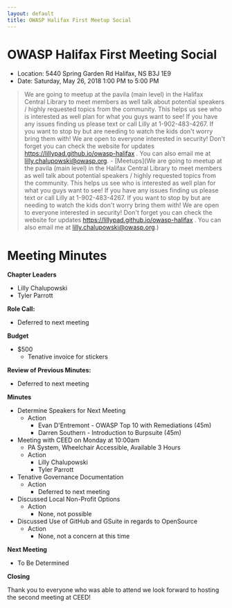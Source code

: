 ```yaml
---
layout: default
title: OWASP Halifax First Meetup Social
---
```


# OWASP Halifax First Meeting Social

- Location: 5440 Spring Garden Rd Halifax, NS B3J 1E9
- Date: Saturday, May 26, 2018 1:00 PM to 5:00 PM
> We are going to meetup at the pavila (main level) in the Halifax Central Library to meet members as well talk about potential speakers / highly requested topics from the community. This helps us see who is interested as well plan for what you guys want to see! If you have any issues finding us please text or call Lilly at 1-902-483-4267. If you want to stop by but are needing to watch the kids don't worry bring them with! We are open to everyone interested in security! Don't forget you can check the website for updates https://lillypad.github.io/owasp-halifax . You can also email me at lilly.chalupowski@owasp.org. - [Meetups](We are going to meetup at the pavila (main level) in the Halifax Central Library to meet members as well talk about potential speakers / highly requested topics from the community. This helps us see who is interested as well plan for what you guys want to see! If you have any issues finding us please text or call Lilly at 1-902-483-4267. If you want to stop by but are needing to watch the kids don't worry bring them with! We are open to everyone interested in security! Don't forget you can check the website for updates https://lillypad.github.io/owasp-halifax . You can also email me at lilly.chalupowski@owasp.org.)

# Meeting Minutes

<strong>Chapter Leaders</strong>
- Lilly Chalupowski
- Tyler Parrott

<strong>Role Call:</strong>
- Deferred to next meeting

<strong>Budget</strong>
- $500
  - Tenative invoice for stickers

<strong>Review of Previous Minutes:</strong>
- Deferred to next meeting

<strong>Minutes</strong>
- Determine Speakers for Next Meeting
  - Action
    - Evan D'Entremont - OWASP Top 10 with Remediations (45m)
    - Darren Southern - Introduction to Burpsuite (45m)
- Meeting with CEED on Monday at 10:00am
  - PA System, Wheelchair Accessible, Available 3 Hours
  - Action
    - Lilly Chalupowski
    - Tyler Parrott
- Tenative Governance Documentation
  - Action
    - Deferred to next meeting
- Discussed Local Non-Profit Options
  - Action
    - None, not possible
- Discussed Use of GitHub and GSuite in regards to OpenSource
  - Action
    - None, not a concern at this time

<strong>Next Meeting</strong>
- To Be Determined


<strong>Closing</strong>
<p>Thank you to everyone who was able to attend we look forward to hosting the second meeting at CEED!</p>
